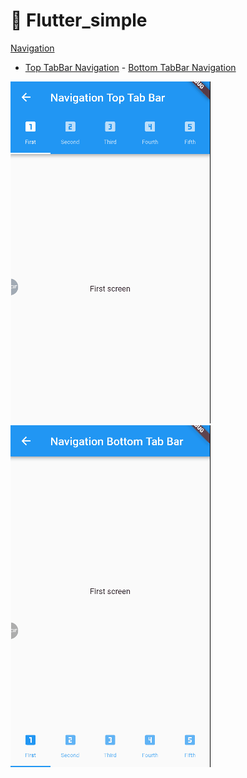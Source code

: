 # :rocket: Flutter_simple

[Navigation](https://github.com/Goolpe/flutter_simple/blob/master/lib/examples/navigation/navigation.dart)

 - [Top TabBar Navigation](https://github.com/Goolpe/flutter_simple/blob/master/lib/examples/navigation/navigationTopTabBar.dart) - [Bottom TabBar Navigation](https://github.com/Goolpe/flutter_simple/blob/master/lib/examples/navigation/navigationBottomTabBar.dart)

 ![](navigationTopTabBar.gif)  ![](navigationBottomTabBar.gif)